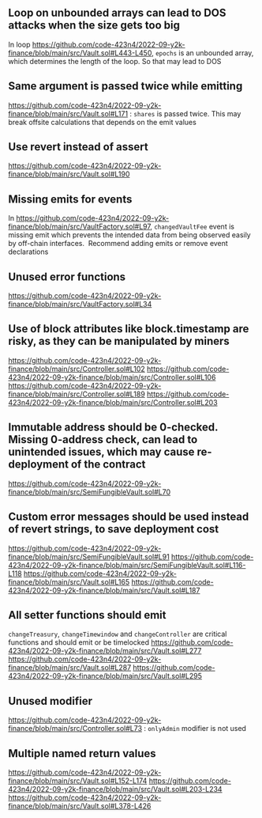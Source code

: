 ## Loop on unbounded arrays can lead to DOS attacks when the size gets too big
In loop https://github.com/code-423n4/2022-09-y2k-finance/blob/main/src/Vault.sol#L443-L450, `epochs` is an unbounded array, which determines the length of the loop. So that may lead to DOS

## Same argument is passed twice while emitting
https://github.com/code-423n4/2022-09-y2k-finance/blob/main/src/Vault.sol#L171 : `shares` is passed twice. This may break offsite calculations that depends on the emit values

## Use revert instead of assert
https://github.com/code-423n4/2022-09-y2k-finance/blob/main/src/Vault.sol#L190

## Missing emits for events
In https://github.com/code-423n4/2022-09-y2k-finance/blob/main/src/VaultFactory.sol#L97, `changedVaultFee` event is missing emit which prevents the intended data from being observed easily by off-chain interfaces.  Recommend adding emits or remove event declarations

## Unused error functions
https://github.com/code-423n4/2022-09-y2k-finance/blob/main/src/VaultFactory.sol#L34

## Use of block attributes like block.timestamp are risky, as they can be manipulated by miners
https://github.com/code-423n4/2022-09-y2k-finance/blob/main/src/Controller.sol#L102
https://github.com/code-423n4/2022-09-y2k-finance/blob/main/src/Controller.sol#L106
https://github.com/code-423n4/2022-09-y2k-finance/blob/main/src/Controller.sol#L189
https://github.com/code-423n4/2022-09-y2k-finance/blob/main/src/Controller.sol#L203

## Immutable address should be 0-checked. Missing 0-address check, can lead to unintended issues, which may cause re-deployment of the contract
https://github.com/code-423n4/2022-09-y2k-finance/blob/main/src/SemiFungibleVault.sol#L70

## Custom error messages should be used instead of revert strings, to save deployment cost
https://github.com/code-423n4/2022-09-y2k-finance/blob/main/src/SemiFungibleVault.sol#L91
https://github.com/code-423n4/2022-09-y2k-finance/blob/main/src/SemiFungibleVault.sol#L116-L118
https://github.com/code-423n4/2022-09-y2k-finance/blob/main/src/Vault.sol#L165
https://github.com/code-423n4/2022-09-y2k-finance/blob/main/src/Vault.sol#L187

## All setter functions should emit
`changeTreasury`, `changeTimewindow` and `changeController` are critical functions and should emit or be timelocked
https://github.com/code-423n4/2022-09-y2k-finance/blob/main/src/Vault.sol#L277
https://github.com/code-423n4/2022-09-y2k-finance/blob/main/src/Vault.sol#L287
https://github.com/code-423n4/2022-09-y2k-finance/blob/main/src/Vault.sol#L295

## Unused modifier
https://github.com/code-423n4/2022-09-y2k-finance/blob/main/src/Controller.sol#L73 : `onlyAdmin` modifier is not used

## Multiple named return values
https://github.com/code-423n4/2022-09-y2k-finance/blob/main/src/Vault.sol#L152-L174
https://github.com/code-423n4/2022-09-y2k-finance/blob/main/src/Vault.sol#L203-L234
https://github.com/code-423n4/2022-09-y2k-finance/blob/main/src/Vault.sol#L378-L426

